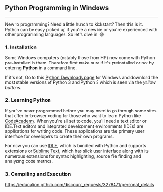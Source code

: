 ## Python Programming in Windows ##
---
New to programming? Need a little hunch to kickstart? Then this is it. Python can be easy picked up if you're a newbie or you're experienced with other programming languages.
So let's dive in. :smile:
### **1. Installation** ###
Some Windows computers (notably those from HP) now come with Python pre-installed in them. Therefore first make sure if it's preinstalled or not by entering **Python** in a 
command line. 

If it's not, Go to this [Python Downloads page](https://www.python.org/downloads/windows/) for Windows and download the most stable versions of Python 3 and Python 2 which is seen via 
the _yellow buttons_.

### 2. Learning Python ###
If you've never programmed before you may need to go through some sites that offer in-browser coding for those who want to learn Python like
[CodeAcademy](https://www.codecademy.com/learn/learn-python).
When you're all set to code, you'll need a text editor or IDE.Text editors and integrated development environments (IDEs) are applications 
for writing code. These applications are the primary user interface for developers to create their own programs.

For now you can use [IDLE](https://docs.python.org/3/library/idle.html), which is bundled with Python and supports extensions or
[Sublime Text](https://www.sublimetext.com/3), which has slick user interface along with its numerous extensions for syntax highlighting, source file finding and analyzing code metrics.

### 3. Compiling and Execution ###

https://education.github.com/discount_requests/3278471/personal_details
